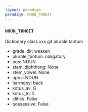```yaml
---
layout: paradigm
paradigm: NOUN_TONGIT
---
```

### ` NOUN_TONGIT `

Dictionary class xxx git plurale tantum
* grade_dir: weaken
* plurale_tantum: obligatory
* pos: NOUN
* stem_diphthong: None
* stem_vowel: None
* upos: NOUN
* harmony: back
* kotus_av: G
* kotus_tn: 5
* clitics: False
* possessive: False
